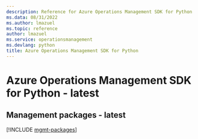 ```yaml
---
description: Reference for Azure Operations Management SDK for Python
ms.data: 08/31/2022
ms.author: lmazuel
ms.topic: reference
author: lmazuel
ms.service: operationsmanagement
ms.devlang: python
title: Azure Operations Management SDK for Python
---
```

# Azure Operations Management SDK for Python - latest

## Management packages - latest
[!INCLUDE [mgmt-packages](operations-management-mgmt-index.md)]